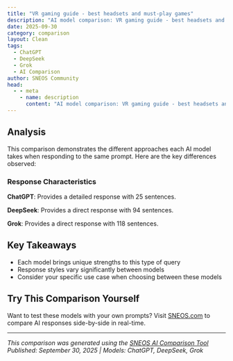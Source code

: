 ```yaml
---
title: "VR gaming guide - best headsets and must-play games"
description: "AI model comparison: VR gaming guide - best headsets and must-play games..."
date: 2025-09-30
category: comparison
layout: Clean
tags:
  - ChatGPT
  - DeepSeek
  - Grok
  - AI Comparison
author: SNEOS Community
head:
  - - meta
    - name: description
      content: "AI model comparison: VR gaming guide - best headsets and must-play games..."
---
```


<ChatComparison
  title="VR gaming guide - best headsets and must-play games"
  prompt="VR gaming guide - best headsets and must-play games"
  :responses='{
    "ChatGPT": "Sure! Here\u0027s a comprehensive VR gaming guide covering the best VR headsets available and some must-play games to get you started.\n\n---\n\n## VR Gaming Guide\n\n### Best VR Headsets (2024)\n\n1. **Meta Quest 3**\n   - **Type:** Standalone (Wireless) / PC VR capable with Link cable or Air Link\n   - **Pros:** \n     - No PC required (can be standalone)\n     - High-resolution display\n     - Large game library including standalone and PC VR games\n     - Affordable and user-friendly\n   - **Best for:** Casual and intermediate VR gamers, newcomers\n\n2. **Valve Index**\n   - **Type:** PC VR\n   - **Pros:** \n     - Excellent visuals with high refresh rate (up to 144 Hz)\n     - Best-in-class tracking using external base stations\n     - Comfortable fit and ergonomic controllers with finger tracking\n   - **Best for:** Enthusiasts who want top-tier VR experience and have a powerful gaming PC\n\n3. **PlayStation VR2 (PSVR2)**\n   - **Type:** Console VR (PlayStation 5 required)\n   - **Pros:**\n     - High fidelity visuals\n     - Eye tracking and haptic feedback in headset and controllers\n     - Great exclusive titles\n   - **Best for:** PS5 owners looking to experience VR on their console\n\n4. **HP Reverb G2**\n   - **Type:** PC VR\n   - **Pros:** \n     - Ultra-high resolution (2160 x 2160 per eye)\n     - Great for simulation games and detailed visuals\n     - Comfortable design\n   - **Best for:** Sim racers, flight sim fans, and those wanting a visual upgrade on Windows Mixed Reality / SteamVR\n\n5. **Pico 4**\n   - **Type:** Standalone / PC VR capable\n   - **Pros:**\n     - Lightweight and comfortable\n     - Good display quality\n     - Expanding library and growing ecosystem\n   - **Best for:** Independent standalone VR gaming and media consumption\n\n---\n\n### Must-Play VR Games\n\n#### Action / Adventure\n- **Half-Life: Alyx** (PC VR)  \n  The gold standard in VR storytelling and gameplay, offering immersive gunplay and physics interactions.\n  \n- **The Walking Dead: Saints \u0026 Sinners** (PC VR, Quest)  \n  Survival horror with deep crafting systems and meaningful choice-driven narrative.\n\n- **Boneworks** (PC VR)  \n  Physics-driven combat and puzzle solving in a sandbox environment.\n\n#### Rhythm / Music\n- **Beat Saber** (Most VR platforms)  \n  Iconic rhythm game slicing blocks to music; great workout and fun.\n\n- **Pistol Whip** (PC VR, Quest)  \n  Blend of rhythm and shooter with fast-paced action.\n\n#### Exploration / Puzzle\n- **Myst** (VR version) (PC VR)  \n  Classic adventure puzzle game reimagined in VR.\n\n- **The Room VR: A Dark Matter** (PC VR, Quest)  \n  Intricate puzzle game in immersive environments.\n\n#### Simulation / Racing / Flight\n- **Elite Dangerous** (PC VR)  \n  Open-world space sim with trading, combat, and exploration.\n\n- **Project CARS 3** (PC VR)  \n  Realistic racing sim experience.\n\n- **Microsoft Flight Simulator VR** (PC VR)  \n  Stunningly realistic flight sim with global satellite scenery.\n\n#### Multiplayer / Social\n- **VRChat** (Most platforms)  \n  Massive social VR universe with user-generated worlds and avatars.\n\n- **Population: One** (Quest, PC VR)  \n  VR battle royale with unique vertical combat mechanics.\n\n---\n\n### Tips for VR Gaming Beginners\n\n- **Start with comfortable play sessions:** VR can cause motion sickness if you overdo it initially.\n- **Clear play area:** Ensure you have enough space to move safely.\n- **Adjust headset fit and IPD:** For clear visuals and comfort.\n- **Use wrist straps on controllers:** To avoid accidental drops.\n- **Try free or low-cost games first:** Several free or demo VR experiences let you get used to VR.\n\n---\n\nIf you tell me your budget, platform preference, or game preferences, I can help tailor recommendations further!",
    "DeepSeek": "Of course! Welcome to the incredible world of VR gaming! This guide will break down the best headsets for different types of players and the absolute must-play games that define the medium.\n\n---\n\n### Part 1: Choosing Your VR Headset\n\nThe \u0022best\u0022 headset depends heavily on your budget, whether you have a powerful gaming PC, and if you value ease of use above all else.\n\n#### \uD83E\uDD47 For the Premium PC VR Experience: **Meta Quest 3**\n\n*   **The Gist:** The best all-around headset on the market. It can run games on its own (standalone) *and* connect to a gaming PC for the highest-quality experiences.\n*   **Key Features:**\n    *   **Standalone \u0026 PC VR:** The ultimate flexibility. Play simple games anywhere, then connect to your PC for graphically intense titles.\n    *   **Mixed Reality (MR):** High-resolution color passthrough allows games to blend digital objects with your real-world environment. This is the future of VR.\n    *   **Sharp Resolution \u0026 Pancake Lenses:** A huge leap in visual clarity over older headsets, with a wide \u0022sweet spot.\u0022\n    *   **Wireless Freedom:** No cables when using it in standalone mode.\n*   **Best For:** Gamers who want the best of both worlds and are excited by Mixed Reality. If you can only buy one headset, this is it.\n*   **Considerations:** The battery life is limited (1.5-2 hours for intense games), and the optional accessories for comfort and extended battery life add to the cost.\n\n#### \uD83D\uDCBB For the Pure, High-End PC VR Purist: **Valve Index**\n\n*   **The Gist:** While older, the Index is still the gold standard for tracked, room-scale PC VR. It requires base stations set up in your play area.\n*   **Key Features:**\n    *   **Best-in-Class Controllers:** The \u0022Knuckle\u0022 controllers strap to your hands, allowing for natural finger tracking (you can make fists, give a thumbs-up).\n    *   **Highest Refresh Rate:** Up to 144Hz, making for an incredibly smooth and comfortable experience.\n    *   **Excellent Audio:** Off-ear speakers provide immersive, high-fidelity sound without touching your ears.\n    *   **Superb Tracking:** The external base stations offer flawless, sub-millimeter tracking.\n*   **Best For:** VR enthusiasts with a dedicated play space and a powerful PC who want the absolute best performance and immersion for room-scale games.\n*   **Considerations:** It\u0027s wired, requires permanent setup of base stations, and is starting to show its age in display resolution compared to newer headsets.\n\n#### \uD83C\uDFAE For the Console Gamer: **PlayStation VR2**\n\n*   **The Gist:** A fantastic, plug-and-play premium VR experience exclusively for the PlayStation 5.\n*   **Key Features:**\n    *   **HDR OLED Display:** Stunning colors and deep blacks. A visual treat.\n    *   **Eye-Tracking \u0026 Foveated Rendering:** The headset knows where you\u0027re looking, which allows for intuitive menus and enhanced performance.\n    *   **Headset Haptics \u0026 Adaptive Triggers:** Brings the beloved DualSense controller feel into VR, with rumbles in the headset and tension in the triggers.\n    *   **Single-Cable Setup:** Just one USB-C cable to the PS5. Incredibly simple.\n*   **Best For:** PS5 owners who want a seamless, high-quality VR experience with incredible exclusive games.\n*   **Considerations:** It is *only* for the PS5 and does not support PC VR or previous PSVR1 games.\n\n#### \uD83D\uDCB0 For the Budget-Conscious (or First-Timers): **Meta Quest 2**\n\n*   **The Gist:** The headset that brought VR to the masses. It\u0027s still a fantastic and capable device at a very accessible price.\n*   **Key Features:**\n    *   **Incredible Value:** A complete, all-in-one wireless VR system for a low cost.\n    *   **Huge Game Library:** Access to the entire Meta Quest store.\n    *   **PC VR Capable:** Can be connected to a PC to play SteamVR games (via cable or wireless streaming).\n*   **Best For:** Anyone new to VR, on a tight budget, or who prioritizes wireless freedom above all else.\n*   **Considerations:** The visuals are a step down from the Quest 3, and the comfort out of the box is poor (a new strap is a recommended purchase).\n\n---\n\n### Part 2: Must-Play VR Games\n\nThese are the games that every VR owner should experience. They are the system-sellers and the titles that truly showcase the magic of virtual reality.\n\n#### \uD83C\uDFC6 The Absolute Essentials (Start Here!)\n\n*   **Half-Life: Alyx** (PC VR): **The killer app for PC VR.** It\u0027s a full-length, AAA-quality Half-Life game built from the ground up for VR. The physics, storytelling, and atmosphere are unparalleled. If you have a PC, this is non-negotiable.\n*   **Beat Saber** (All Platforms): The quintessential VR rhythm game. Slice blocks to the beat with light sabers. It\u0027s simple, incredibly addictive, and the perfect game to show newcomers.\n*   **Superhot VR** (All Platforms): The most innovative shooter you\u0027ll play. Time moves only when you move. This turns combat into a cinematic, strategic ballet of dodging bullets and disarming enemies.\n*   **The Walking Dead: Saints \u0026 Sinners** (All Platforms): A gritty, survival-horror RPG. The physics-based combat\u2014where you must physically stab, bludgeon, and block\u2014is visceral and terrifyingly satisfying.\n\n#### \uD83C\uDFAF Genre-Defining Masterpieces\n\n*   **For Shooter Fans:**\n    *   **Pavlov VR** (PC VR, Quest): The \u0022Counter-Strike\u0022 of VR. A realistic, tactical multiplayer shooter with a focus on gun mechanics and teamwork.\n    *   **Population: One** (All Platforms): A VR battle royale that perfected vertical combat with climbing and gliding. The build battles are incredible.\n\n*   **For Adventure \u0026 RPG Fans:**\n    *   **Asgard\u0027s Wrath 2** (Quest): A massive, god-scale action RPG that feels like a full-price console game built for VR. A true system-seller for the Quest.\n    *   **Resident Evil 4 VR** (Quest): A masterful ground-up remake of the classic, putting you directly in Leon\u0027s shoes. It\u0027s the gold standard for flat-to-VR conversions.\n    *   **Horizon: Call of the Mountain** (PSVR2): The showcase title for PSVR2. Climb majestic heights and battle massive robot dinosaurs in a visually stunning adventure.\n\n*   **For Unique \u0026 Immersive Experiences:**\n    *   **BONELAB** (All Platforms): A physics-based action sandbox. If you can dream it, you can probably do it. Incredible modding support extends the game infinitely.\n    *   **Moss** \u0026 **Moss: Book II** (All Platforms): A beautiful third-person adventure where you control a tiny mouse knight, Quill. You are a giant, benevolent spirit in her world, interacting with the environment to guide her. Charming and brilliant.\n    *   **VTOL VR** (PC VR): A modern jet fighter game built *exclusively* for VR. You interact with every switch, button, and throttle in the cockpit with your virtual hands. The ultimate flight sim fantasy.\n\n#### \uD83C\uDD95 The Mixed Reality (MR) Revolution (Best on Quest 3)\n\n*   **Les Mills Bodycombat:** A fantastic fitness game that uses MR to place trainers and targets in your room.\n*   **Demeo:** A tabletop dungeon crawler that projects the board onto your table. It feels like digital D\u0026D.\n*   **Figmin XR:** A creative sandbox for building and playing with physics in your own space. The ultimate MR toybox.\n\n---\n\n### \uD83D\uDE80 Getting Started Tips\n\n1.  **Start Slow:** If you\u0027re new to VR, play in short sessions. Your brain needs time to adapt to \u0022virtual reality.\u0022 Stop immediately if you feel nauseous.\n2.  **Setup Your Guardian/Boundary:** **Never skip this.** This virtual wall keeps you from punching your TV or walls.\n3.  **Comfort is Key:** Adjust the headset straps for a clear picture and even pressure. A poorly fitted headset is uncomfortable and blurry.\n4.  **Try Comfort Settings:** Most games have comfort options like \u0022teleport movement\u0022 and \u0022snap turning.\u0022 Use them at first to avoid motion sickness. You can often work your way up to \u0022smooth locomotion\u0022 over time.\n\nWelcome to the next level of gaming. Strap in, and enjoy the ride",
    "Grok": "Virtual Reality (VR) gaming has revolutionized the way we experience interactive entertainment, offering immersive worlds and unique gameplay mechanics. Whether you\u0027re a newcomer or a seasoned VR enthusiast, this guide will help you choose the best VR headsets and highlight must-play games to get the most out of your VR experience in 2023.\n\n---\n\n### **Best VR Headsets (2023)**\nWhen choosing a VR headset, consider your budget, platform preference (PC, console, or standalone), and desired features like resolution, tracking, or controller quality. Below are some of the top VR headsets currently available:\n\n#### **1. Meta Quest 2 (Standalone)**\n- **Price**: ~$299 (128GB) / ~$399 (256GB)\n- **Best For**: Beginners, casual gamers, and those who want a wireless, all-in-one experience.\n- **Specs**:\n  - Resolution: 1832x1920 per eye\n  - Refresh Rate: 90Hz (up to 120Hz with updates)\n  - Tracking: Inside-out (no external sensors needed)\n  - Platform: Standalone (with optional PC VR via Oculus Link/Air Link)\n- **Pros**:\n  - Affordable and accessible.\n  - No PC or console required for most games.\n  - Large library of exclusive titles via the Meta Quest Store.\n  - Wireless PC VR streaming with Air Link.\n- **Cons**:\n  - Lower resolution compared to high-end headsets.\n  - Battery life (2-3 hours) may require external power solutions for long sessions.\n- **Why Buy?**: The Meta Quest 2 remains the most popular VR headset due to its price-to-performance ratio and ease of use. It\u2019s perfect for those new to VR or looking for a portable solution.\n\n#### **2. Valve Index (PC VR)**\n- **Price**: ~$999 (full kit with controllers and base stations)\n- **Best For**: Enthusiasts seeking top-tier visuals, tracking, and audio.\n- **Specs**:\n  - Resolution: 1440x1600 per eye\n  - Refresh Rate: Up to 144Hz\n  - Tracking: External base stations (Lighthouse) for precise tracking\n  - Platform: PC VR (SteamVR compatible)\n- **Pros**:\n  - Industry-leading field of view (130 degrees).\n  - Best-in-class controllers with finger tracking (Knuckles controllers).\n  - High refresh rate for smooth gameplay.\n- **Cons**:\n  - Expensive and requires a powerful gaming PC.\n  - Setup is more complex with base stations.\n  - Wired connection limits mobility.\n- **Why Buy?**: The Valve Index offers a premium VR experience for serious gamers who want the best performance on SteamVR.\n\n#### **3. Sony PlayStation VR2 (Console VR)**\n- **Price**: ~$549\n- **Best For**: PlayStation 5 owners looking for a console VR experience.\n- **Specs**:\n  - Resolution: 2000x2040 per eye\n  - Refresh Rate: Up to 120Hz\n  - Tracking: Inside-out with eye-tracking\n  - Platform: PlayStation 5 only\n- **Pros**:\n  - Stunning OLED display with HDR.\n  - Advanced controllers with haptic feedback and adaptive triggers.\n  - Eye-tracking for enhanced immersion and performance optimization.\n- **Cons**:\n  - Limited to PS5; no PC compatibility.\n  - Smaller game library compared to Meta Quest or SteamVR.\n- **Why Buy?**: PS VR2 is a fantastic choice for console gamers who want exclusive Sony titles and cutting-edge features.\n\n#### **4. HP Reverb G2 (PC VR)**\n- **Price**: ~$599\n- **Best For**: Gamers prioritizing visual clarity and sim enthusiasts (racing, flight games).\n- **Specs**:\n  - Resolution: 2160x2160 per eye (highest among mainstream headsets)\n  - Refresh Rate: 90Hz\n  - Tracking: Inside-out\n  - Platform: PC VR (Windows Mixed Reality and SteamVR)\n- **Pros**:\n  - Unmatched visual fidelity for the price.\n  - Great built-in audio.\n  - Relatively affordable for high-end PC VR.\n- **Cons**:\n  - Controller tracking isn\u2019t as precise as Valve Index or Meta Quest.\n  - Requires a powerful PC for optimal performance.\n- **Why Buy?**: Ideal for gamers who value resolution over other features, especially for simulation games where detail matters.\n\n#### **5. Meta Quest Pro (Standalone/PC VR Hybrid)**\n- **Price**: ~$999\n- **Best For**: Professionals and gamers willing to pay for premium features.\n- **Specs**:\n  - Resolution: 1800x1920 per eye\n  - Refresh Rate: 90Hz\n  - Tracking: Inside-out with eye and face tracking\n  - Platform: Standalone and PC VR\n- **Pros**:\n  - Eye and face tracking for social VR and avatars.\n  - Improved mixed reality with color passthrough.\n  - High-quality lenses with better clarity.\n- **Cons**:\n  - Expensive for what it offers compared to Quest 2.\n  - Battery life is short (1-2 hours).\n- **Why Buy?**: Best for mixed reality experiences or productivity use, though it\u2019s overkill for casual gaming.\n\n#### **Honorable Mentions**:\n- **Pico 4**: A Meta Quest 2 competitor with better lenses and a lightweight design, though it\u2019s less available in some regions (~$400).\n- **HTC Vive XR Elite**: A high-end standalone headset with a focus on mixed reality and compact design (~$1,099).\n\n#### **PC Requirements for VR**:\nIf you\u2019re opting for a PC VR headset (Valve Index, HP Reverb G2), ensure your system meets minimum specs:\n- GPU: NVIDIA GTX 1660 Ti or AMD RX 580 (minimum); RTX 3060 or better recommended.\n- CPU: Intel i5-4590 / AMD Ryzen 5 1500X or better.\n- RAM: 8GB minimum, 16GB recommended.\n- OS: Windows 10 or 11.\n\n---\n\n### **Must-Play VR Games (2023)**\nVR games span genres like shooters, adventure, rhythm, and simulation. Here are some of the best titles to try, categorized by platform and genre.\n\n#### **Action \u0026 Adventure**\n1. **Half-Life: Alyx (SteamVR - Valve Index, HP Reverb G2, etc.)**\n   - **Price**: ~$59.99\n   - **Why Play?**: A benchmark for VR gaming with stunning visuals, immersive storytelling, and innovative mechanics. Play as Alyx Vance in a prequel to Half-Life 2.\n   - **Best For**: Story-driven action and puzzle-solving.\n\n2. **Horizon Call of the Mountain (PS VR2)**\n   - **Price**: ~$59.99\n   - **Why Play?**: A visually spectacular adventure set in the Horizon universe. Climb towering peaks and battle robotic creatures.\n   - **Best For**: PS5 owners seeking an exclusive experience.\n\n3. **The Walking Dead: Saints \u0026 Sinners (Meta Quest, SteamVR, PS VR2)**\n   - **Price**: ~$39.99\n   - **Why Play?**: A gritty survival game set in a zombie apocalypse. Scavenge, craft, and make tough moral choices.\n   - **Best For**: Fans of survival horror.\n\n#### **Shooters \u0026 Combat**\n1. **Boneworks (SteamVR)**\n   - **Price**: ~$29.99\n   - **Why Play?**: A physics-based sandbox shooter with experimental mechanics. Manipulate objects and enemies in creative ways.\n   - **Best For**: Players who love physics-based gameplay.\n\n2. **Onward (Meta Quest, SteamVR)**\n   - **Price**: ~$24.99\n   - **Why Play?**: A tactical multiplayer military shooter with realistic gunplay and team-based objectives.\n   - **Best For**: Competitive multiplayer fans.\n\n#### **Rhythm \u0026 Fitness**\n1. **Beat Saber (Meta Quest, SteamVR, PS VR2)**\n   - **Price**: ~$29.99\n   - **Why Play?**: Slash through beats with lightsabers in this addictive rhythm game. Great for exercise and fun.\n   - **Best For**: Casual gamers and fitness enthusiasts.\n\n2. **Supernatural (Meta Quest)**\n   - **Price**: Subscription (~$9.99/month)\n   - **Why Play?**: A VR fitness app with rhythm-based workouts set in stunning virtual environments.\n   - **Best For**: Those looking to stay active in VR.\n\n#### **Simulation \u0026 Social**\n1. **Microsoft Flight Simulator (SteamVR, HP Reverb G2 recommended)**\n   - **Price**: ~$59.99\n   - **Why Play?**: Fly over a stunningly detailed Earth with realistic flight mechanics. VR mode enhances the cockpit experience.\n   - **Best For**: Simulation enthusiasts and pilots.\n\n2. **VRChat (Meta Quest, SteamVR)**\n   - **Price**: Free\n   - **Why Play?**: A social platform where you can hang out, play mini-games, and explore user-created worlds with custom avatars.\n   - **Best For**: Socializing and community-driven content.\n\n#### **Puzzles \u0026 Exploration**\n1. **Moss (Meta Quest, SteamVR, PS VR2)**\n   - **Price**: ~$29.99\n   - **Why Play?**: A charming puzzle-platformer where you guide a tiny mouse through a magical world.\n   - **Best For**: Family-friendly gaming and storytelling.\n\n2. **I Expect You To Die 2 (Meta Quest, SteamVR, PS VR2)**\n   - **Price**: ~$24.99\n   - **Why Play?**: Play as a spy solving deadly escape room-style puzzles with humor and"
  }'
  published-date="22:46"
/>

## Analysis

This comparison demonstrates the different approaches each AI model takes when responding to the same prompt. Here are the key differences observed:

### Response Characteristics

**ChatGPT**: Provides a detailed response with 25 sentences. 

**DeepSeek**: Provides a direct response with 94 sentences. 

**Grok**: Provides a direct response with 118 sentences. 

## Key Takeaways

- Each model brings unique strengths to this type of query
- Response styles vary significantly between models
- Consider your specific use case when choosing between these models

## Try This Comparison Yourself

Want to test these models with your own prompts? Visit [SNEOS.com](https://sneos.com) to compare AI responses side-by-side in real-time.

---

*This comparison was generated using the [SNEOS AI Comparison Tool](https://sneos.com)*
*Published: September 30, 2025 | Models: ChatGPT, DeepSeek, Grok*
